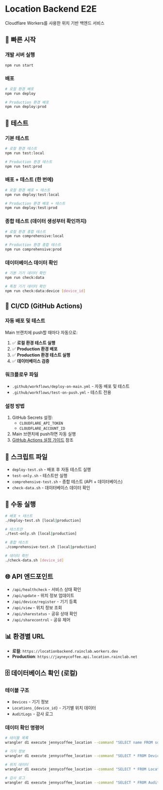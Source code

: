 # Location Backend E2E

Cloudflare Workers를 사용한 위치 기반 백엔드 서비스

## 🚀 빠른 시작

### 개발 서버 실행
```bash
npm run start
```

### 배포
```bash
# 로컬 환경 배포
npm run deploy

# Production 환경 배포
npm run deploy:prod
```

## 🧪 테스트

### 기본 테스트
```bash
# 로컬 환경 테스트
npm run test:local

# Production 환경 테스트
npm run test:prod
```

### 배포 + 테스트 (한 번에)
```bash
# 로컬 환경 배포 + 테스트
npm run deploy:test:local

# Production 환경 배포 + 테스트
npm run deploy:test:prod
```

### 종합 테스트 (데이터 생성부터 확인까지)
```bash
# 로컬 환경 종합 테스트
npm run comprehensive:local

# Production 환경 종합 테스트
npm run comprehensive:prod
```

### 데이터베이스 데이터 확인
```bash
# 기본 기기 데이터 확인
npm run check:data

# 특정 기기 데이터 확인
npm run check:data:device [device_id]
```

## 🔄 CI/CD (GitHub Actions)

### **자동 배포 및 테스트**

Main 브랜치에 push할 때마다 자동으로:
1. ✅ **로컬 환경 테스트 실행**
2. ✅ **Production 환경 배포**
3. ✅ **Production 환경 테스트 실행**
4. ✅ **데이터베이스 검증**

### **워크플로우 파일**
- `.github/workflows/deploy-on-main.yml` - 자동 배포 및 테스트
- `.github/workflows/test-on-push.yml` - 테스트 전용

### **설정 방법**
1. GitHub Secrets 설정:
   - `CLOUDFLARE_API_TOKEN`
   - `CLOUDFLARE_ACCOUNT_ID`
2. Main 브랜치에 push하면 자동 실행
3. [GitHub Actions 설정 가이드](.github/README.md) 참조

## 📁 스크립트 파일

- `deploy-test.sh` - 배포 후 자동 테스트 실행
- `test-only.sh` - 테스트만 실행
- `comprehensive-test.sh` - 종합 테스트 (API + 데이터베이스)
- `check-data.sh` - 데이터베이스 데이터 확인

## 🔧 수동 실행

```bash
# 배포 + 테스트
./deploy-test.sh [local|production]

# 테스트만
./test-only.sh [local|production]

# 종합 테스트
./comprehensive-test.sh [local|production]

# 데이터 확인
./check-data.sh [device_id]
```

## 🌐 API 엔드포인트

- `/api/healthcheck` - 서비스 상태 확인
- `/api/update` - 위치 정보 업데이트
- `/api/device/register` - 기기 등록
- `/api/view` - 위치 정보 조회
- `/api/sharestatus` - 공유 상태 확인
- `/api/sharecontrol` - 공유 제어

## 📊 환경별 URL

- **로컬**: `https://locationbackend.rainclab.workers.dev`
- **Production**: `https://jayneycoffee.api.location.rainclab.net`

## 🗄️ 데이터베이스 확인 (로컬)

### 테이블 구조
- `Devices` - 기기 정보
- `Locations_{device_id}` - 기기별 위치 데이터
- `AuditLogs` - 감사 로그

### 데이터 확인 명령어
```bash
# 테이블 목록
wrangler d1 execute jennycoffee_location --command "SELECT name FROM sqlite_master WHERE type='table'"

# 기기 정보
wrangler d1 execute jennycoffee_location --command "SELECT * FROM Devices"

# 위치 데이터
wrangler d1 execute jennycoffee_location --command "SELECT * FROM Locations_{device_id}"

# 감사 로그
wrangler d1 execute jennycoffee_location --command "SELECT * FROM AuditLogs"
```

